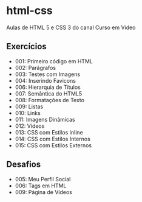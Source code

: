 # html-css
Aulas de HTML 5 e CSS 3 do canal Curso em Video

## Exercícios
-   001: Primeiro código em HTML
-   002: Parágrafos
-   003: Testes com Imagens
-   004: Inserindo Favicons
-   006: Hierarquia de Títulos
-   007: Semântica do HTML5
-   008: Formatações de Texto
-   009: Listas
-   010: Links
-   011: Imagens Dinâmicas
-   012: Vídeos
-   013: CSS com Estilos Inline
-   014: CSS com Estilos Internos
-   015: CSS com Estilos Externos

## Desafios
-   005: Meu Perfil Social
-   006: Tags em HTML
-   009: Página de Vídeos
